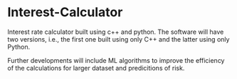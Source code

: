 # Interest-Calculator
Interest rate calculator built using c++ and python. 
The software will have two versions, i.e., the first one built using only C++ and the latter using only Python.

Further developments will include ML algorithms to improve the efficiency of the calculations for larger dataset and predicitions of risk.                                   
